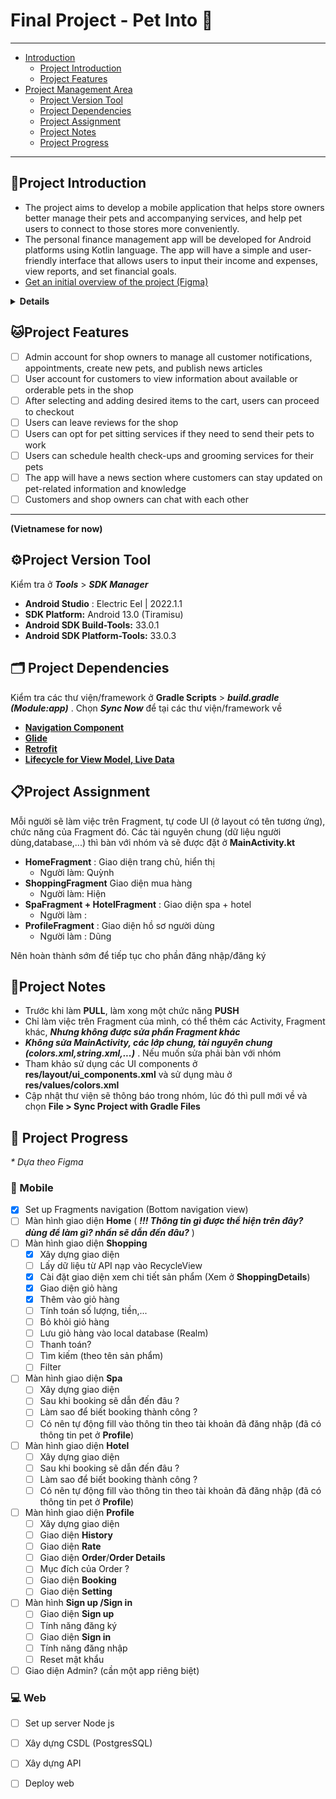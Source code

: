 # Final Project - Pet Into 🐾
<hr>

- [Introduction](#project-introduction)
  - [Project Introduction](#project-introduction)
  - [Project Features](#project-features)
- [Project Management Area](#%EF%B8%8Fproject-version-tool)
  - [Project Version Tool](#%EF%B8%8Fproject-version-tool)
  - [Project Dependencies](#%EF%B8%8F-project-dependencies)
  - [Project Assignment](#project-assignment)
  - [Project Notes](#project-notes)
  - [Project Progress](#-project-progress)
<hr>

##  🐶Project Introduction
- The project aims to develop a mobile application that helps store owners better manage their pets and accompanying services, and help pet users to connect to those stores more conveniently. 
- The personal finance management app will be developed for Android platforms using Kotlin language. The app will have a simple and user-friendly interface that allows users to input their income and expenses, view reports, and set financial goals.
- [Get an initial overview of the project (Figma)](https://www.figma.com/file/9wqdJtfTQzIUkpJq1iSCom/Untitled?node-id=0%3A1&t=39MwhdTUMpNLvlgq-1)

<details>
    <summary> <b>Details</b> </summary>
    <ul>
        <li><b>Course</b> : CSC13009 – Mobile Application Development </li>
        <li><b>Group ID</b> : 9</li>
        <li><b>Group Name</b> : Mobye</li>
        <li> <b>Members:</b>
        <table style="width:100%">
  <tr >
    <th><b>ID</b></th>
    <th><b>Student ID</b></th> 
    <th><b>Fullname</b></th>
  </tr>
  <tr>
    <td>1</td>
    <td>20127473</td>
    <td>Vũ Đức Dũng</td>
  </tr>
  <tr>
    <td>2</td>
    <td>20127495</td>
    <td>Thái Chí Hiện</td>
  </tr>
  <tr>
    <td>3</td>
    <td>20127060</td>
    <td>Nguyễn Duy Niên</td>
  </tr>
   <tr>
    <td>4</td>
    <td>20127306</td>
    <td>Nguyễn Nhật Quỳnh</td>
  </tr>
</table></li>
    </ul>
    </details>
    
## 🐱Project Features
- [ ]  Admin account for shop owners to manage all customer notifications, appointments, create new pets, and publish news articles
- [ ] User account for customers to view information about available or orderable pets in the shop
- [ ] After selecting and adding desired items to the cart, users can proceed to checkout
- [ ] Users can leave reviews for the shop
- [ ] Users can opt for pet sitting services if they need to send their pets to work
- [ ] Users can schedule health check-ups and grooming services for their pets
- [ ] The app will have a news section where customers can stay updated on pet-related information and knowledge
- [ ]  Customers and shop owners can chat with each other
<hr>

**(Vietnamese for now)**
##  ⚙️Project Version Tool
Kiểm tra ở  ***Tools*** > ***SDK Manager***
- **Android Studio** : Electric Eel | 2022.1.1
- **SDK Platform:** Android 13.0 (Tiramisu)
- **Android SDK Build-Tools:** 33.0.1
- **Android SDK Platform-Tools:** 33.0.3
## 🗂️ Project Dependencies
Kiểm tra các thư viện/framework ở **Gradle Scripts** > ***build.gradle (Module:app)*** . Chọn ***Sync Now*** để tại các thư viện/framework về
- [**Navigation Component**](https://developer.android.com/guide/navigation/navigation-getting-started)
- [**Glide**](https://github.com/bumptech/glide)
- [**Retrofit**](https://github.com/square/retrofit)
- [**Lifecycle for View Model, Live Data**](https://developer.android.com/jetpack/androidx/releases/lifecycle)
## 📋Project Assignment
Mỗi người sẽ làm việc trên Fragment, tự code UI (ở layout có tên tương ứng), chức năng của Fragment đó. Các tài nguyên chung (dữ liệu người dùng,database,...) thì bàn với nhóm và sẽ được đặt ở **MainActivity.kt**
- **HomeFragment** : Giao diện trang chủ, hiển thị
  - Người làm: Quỳnh
- **ShoppingFragment** Giao diện mua hàng
  - Người làm: Hiện
- **SpaFragment + HotelFragment** : Giao diện spa + hotel
  - Người làm :
- **ProfileFragment** : Giao diện hồ sơ người dùng 
  - Người làm : Dũng
 
Nên hoàn thành sớm để tiếp tục cho phần đăng nhập/đăng ký
## 📌Project Notes
- Trước khi làm **PULL**, làm xong một chức năng **PUSH**
- Chỉ làm việc trên Fragment của mình, có thể thêm các Activity, Fragment khác, ***Nhưng không được sửa phần Fragment khác***
- ***Không sửa MainActivity, các lớp chung, tài nguyên chung (colors.xml,string.xml,...)*** . Nếu muốn sửa phải bàn với nhóm
- Tham khảo sử dụng các UI components ở **res/layout/ui_components.xml** và sử dụng màu ở **res/values/colors.xml**
- Cập nhật thư viện sẽ thông báo trong nhóm, lúc đó thì pull mới về và chọn **File > Sync Project with Gradle Files**

##  📍 Project Progress
  _* Dựa theo Figma_
  ### 📱 Mobile
- [X] Set up Fragments navigation (Bottom navigation view)
- [ ] Màn hình giao diện **Home** ( ***!!! Thông tin gì được thể hiện trên đây? dùng để làm gì? nhấn sẽ dẫn đến đâu?*** )
- [ ] Màn hình giao diện **Shopping** 
  - [X] Xây dựng giao diện
  - [ ] Lấy dữ liệu từ API nạp vào RecycleView
  - [X] Cài đặt giao diện xem chi tiết sản phẩm (Xem ở **ShoppingDetails**)
  - [X] Giao diện giỏ hàng
  - [X] Thêm vào giỏ hàng
  - [ ] Tính toán số lượng, tiền,...
  - [ ] Bỏ khỏi giỏ hàng
  - [ ] Lưu giỏ hàng vào local database (Realm)
  - [ ] Thanh toán?
  - [ ] Tìm kiếm (theo tên sản phẩm)
  - [ ] Filter
- [ ] Màn hình giao diện **Spa**
  - [ ] Xây dựng giao diện
  - [ ] Sau khi booking sẽ dẫn đến đâu ?
  - [ ] Làm sao để biết booking thành công ?
  - [ ] Có nên tự động fill vào thông tin theo tài khoản đã đăng nhập (đã có thông tin pet ở **Profile**)
- [ ] Màn hình giao diện **Hotel**
  - [ ] Xây dựng giao diện
  - [ ] Sau khi booking sẽ dẫn đến đâu ?
  - [ ] Làm sao để biết booking thành công ?
  - [ ] Có nên tự động fill vào thông tin theo tài khoản đã đăng nhập (đã có thông tin pet ở **Profile**)
- [ ] Màn hình giao diện **Profile**
  - [ ] Xây dựng giao diện
  - [ ] Giao diện **History**
  - [ ] Giao diện **Rate**
  - [ ] Giao diện **Order**/**Order Details**
  - [ ] Mục đích của Order ?
  - [ ] Giao diện **Booking**
  - [ ] Giao diện **Setting**
- [ ] Màn hình **Sign up /Sign in**
  - [ ] Giao diện **Sign up**
  - [ ] Tính năng đăng ký
  - [ ] Giao diện **Sign in**
  - [ ] Tính năng đăng nhập
  - [ ] Reset mật khẩu
- [ ] Giao diện Admin? (cần một app riêng biệt)

### 💻 Web
- [ ] Set up server Node js
- [ ] Xây dựng CSDL (PostgresSQL)
- [ ] Xây dựng API
- [ ] Deploy web

